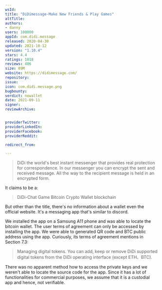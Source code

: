 ```yaml
---
wsId: 
title: "DiDimessage-Make New Friends & Play Games"
altTitle: 
authors:
- danny
users: 100000
appId: com.didi.message
released: 2020-04-30
updated: 2021-10-12
version: "1.10.4"
stars: 4.4
ratings: 1018
reviews: 406
size: 89M
website: https://didimessage.com/
repository: 
issue: 
icon: com.didi.message.png
bugbounty: 
verdict: nowallet
date: 2021-09-11
signer: 
reviewArchive:


providerTwitter: 
providerLinkedIn: 
providerFacebook: 
providerReddit: 

redirect_from:

---
```



> DiDi the world's best instant messenger that provides real protection for correspondence. In our messenger you can encrypt the sent and received message. All the way to the recipient message is held in an encrypted form.


It claims to be a:

> DiDi-Chat Game Bitcoin Crypto Wallet blockchain

But other than the title, there's no information about a wallet even the official website. It's a messaging app that's similar to discord. 

We installed the app on a Samsung A11 phone and was able to locate the bitcoin wallet. The user terms of agreement can only be accessed by installing the app. We were able to generated QR code and BTC public address using the app. Curiously, its terms of agreement mentions in Section 7.3:

> Managing digital tokens. You can add, keep or remove DiDi supported digital tokens from the DiDi operating interface (except ETH、BTC).

There was no apparent method how to access the private keys and we weren't able to locate the source code for the app. Since it has a lot of functionalities for commercial purposes, we assume that it is a custodial app and hence, not verifiable.





